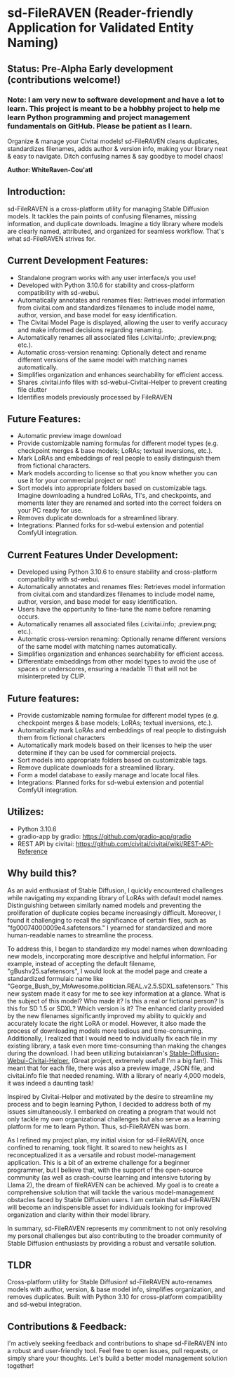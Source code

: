 # sd-FileRAVEN (Reader-friendly Application for Validated Entity Naming)

## **Status: Pre-Alpha Early development (contributions welcome!)**
### Note: I am very new to software development and have a lot to learn. This project is meant to be a hobbhy project to help me learn Python programming and project management fundamentals on GitHub. Please be patient as I learn.

Organize &amp; manage your Civitai models! sd-FileRAVEN cleans duplicates, standardizes filenames, adds author &amp; version info, making your library neat &amp; easy to navigate. Ditch confusing names &amp; say goodbye to model chaos!

**Author: WhiteRaven-Cou'atl**

## Introduction:
sd-FileRAVEN is a cross-platform utility for managing Stable Diffusion models. It tackles the pain points of confusing filenames, missing information, and duplicate downloads. Imagine a tidy library where models are clearly named, attributed, and organized for seamless workflow. That's what sd-FileRAVEN strives for.

## Current Development Features:
- Standalone program works with any user interface/s you use!
- Developed with Python 3.10.6 for stability and cross-platform compatibility with sd-webui.
- Automatically annotates and renames files: Retrieves model information from civitai.com and standardizes filenames to include model name, author, version, and base model for easy identification.
- The Civitai Model Page is displayed, allowing the user to verify accuracy and make informed decisions regarding renaming.
- Automatically renames all associated files (.civitai.info; .preview.png; etc.).
- Automatic cross-version renaming: Optionally detect and rename different versions of the same model with matching names automatically.
- Simplifies organization and enhances searchability for efficient access.
- Shares .civitai.info files with sd-webui-Civitai-Helper to prevent creating file clutter
- Identifies models previously processed by FileRAVEN

## Future Features:
- Automatic preview image download
- Provide customizable naming formulas for different model types (e.g. checkpoint merges & base models; LoRAs; textual inversions, etc.).
- Mark LoRAs and embeddings of real people to easily distinguish them from fictional characters.
- Mark models according to license so that you know whether you can use it for your commercial project or not!
- Sort models into appropriate folders based on customizable tags. Imagine downloading a hundred LoRAs, TI's, and checkpoints, and moments later they are renamed and sorted into the correct folders on your PC ready for use.
- Removes duplicate downloads for a streamlined library.
- Integrations: Planned forks for sd-webui extension and potential ComfyUI integration.
## Current Features Under Development:
- Developed using Python 3.10.6 to ensure stability and cross-platform compatibility with sd-webui.
- Automatically annotates and renames files: Retrieves model information from civitai.com and standardizes filenames to include model name, author, version, and base model for easy identification.
- Users have the opportunity to fine-tune the name before renaming occurs.
- Automatically renames all associated files (.civitai.info; .preview.png; etc.).
- Automatic cross-version renaming: Optionally rename different versions of the same model with matching names automatically.
- Simplifies organization and enhances searchability for efficient access.
- Differentiate embeddings from other model types to avoid the use of spaces or underscores, ensuring a readable TI that will not be misinterpreted by CLIP.

## Future features:
- Provide customizable naming formulae for different model types (e.g. checkpoint merges & base models; LoRAs; textual inversions, etc.).
- Automatically mark LoRAs and embeddings of real people to distinguish them from fictional characters
- Automatically mark models based on their licenses to help the user determine if they can be used for commercial projects.
- Sort models into appropriate folders based on customizable tags.
- Remove duplicate downloads for a streamlined library.
- Form a model database to easily manage and locate local files.
- Integrations: Planned forks for sd-webui extension and potential ComfyUI integration.

## Utilizes:
- Python 3.10.6
- gradio-app by gradio: https://github.com/gradio-app/gradio
- REST API by civitai: https://github.com/civitai/civitai/wiki/REST-API-Reference

## Why build this?
As an avid enthusiast of Stable Diffusion, I quickly encountered challenges while navigating my expanding library of LoRAs with default model names. Distinguishing between similarly named models and preventing the proliferation of duplicate copies became increasingly difficult. Moreover, I found it challenging to recall the significance of certain files, such as "fg00074000009e4.safetensors." I yearned for standardized and more human-readable names to streamline the process.

To address this, I began to standardize my model names when downloading new models, incorporating more descriptive and helpful information. For example, instead of accepting the default filename, "gBushv25.safetensors", I would look at the model page and create a standardized formulaic name like "George_Bush_by_MrAwesome.politician.REAL.v2.5.SDXL.safetensors." This new system made it easy for me to see key information at a glance. What is the subject of this model? Who made it? Is this a real or fictional person? Is this for SD 1.5 or SDXL? Which version is it? The enhanced clarity provided by the new filenames significantly improved my ability to quickly and accurately locate the right LoRA or model. However, it also made the process of downloading models more tedious and time-consuming. Additionally, I realized that I would need to individually fix each file in my existing library, a task even more time-consuming than making the changes during the download. I had been utilizing butaixianran's [Stable-Diffusion-Webui-Civitai-Helper.](https://github.com/butaixianran/Stable-Diffusion-Webui-Civitai-Helper)
(Great project, extremely useful! I'm a big fan!). This meant that for each file, there was also a preview image, JSON file, and civitai.info file that needed renaming. With a library of nearly 4,000 models, it was indeed a daunting task!

Inspired by Civitai-Helper and motivated by the desire to streamline my process and to begin learning Python, I decided to address both of my issues simultaneously. I embarked on creating a program that would not only tackle my own organizational challenges but also serve as a learning platform for me to learn Python. Thus, sd-FileRAVEN was born.

As I refined my project plan, my initial vision for sd-FileRAVEN, once confined to renaming, took flight. It soared to new heights as I reconceptualized it as a versatile and robust model-management application. This is a bit of an extreme challenge for a beginner programmer, but I believe that, with the support of the open-source community (as well as crash-course learning and intensive tutoring by Llama 2), the dream of fileRAVEN can be achieved. My goal is to create a comprehensive solution that will tackle the various model-management obstacles faced by Stable Diffusion users. I am certain that sd-FileRAVEN will become an indispensible asset for individuals looking for improved organization and clarity within their model library.

In summary, sd-FileRAVEN represents my commitment to not only resolving my personal challenges but also contributing to the broader community of Stable Diffusion enthusiasts by providing a robust and versatile solution.

## TLDR
Cross-platform utility for Stable Diffusion! sd-FileRAVEN auto-renames models with author, version, & base model info, simplifies organization, and removes duplicates. Built with Python 3.10 for cross-platform compatibility and sd-webui integration.

## Contributions & Feedback:
I'm actively seeking feedback and contributions to shape sd-FileRAVEN into a robust and user-friendly tool. Feel free to open issues, pull requests, or simply share your thoughts. Let's build a better model management solution together!
